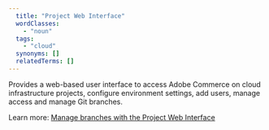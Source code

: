 ```yaml
---
  title: "Project Web Interface"
  wordClasses:
    - "noun"
  tags:
    - "cloud"
  synonyms: []
  relatedTerms: []
---
```

Provides a web-based user interface to access Adobe Commerce on cloud infrastructure projects, configure environment settings, add users, manage access and manage Git branches.

Learn more: [Manage branches with the Project Web Interface](https://devdocs.magento.com/cloud/project/project-webint-branch.html)
